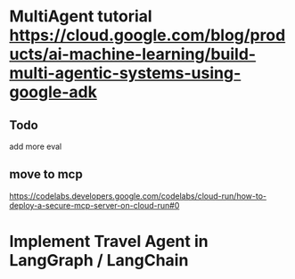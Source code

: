 # MultiAgent tutorial https://cloud.google.com/blog/products/ai-machine-learning/build-multi-agentic-systems-using-google-adk

## Todo
add more eval

## move to mcp
https://codelabs.developers.google.com/codelabs/cloud-run/how-to-deploy-a-secure-mcp-server-on-cloud-run#0


# Implement Travel Agent in LangGraph / LangChain
